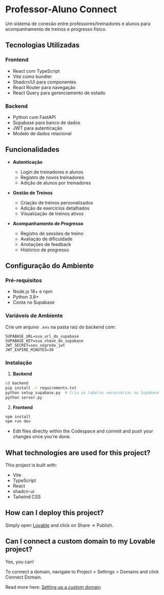 # Professor-Aluno Connect

Um sistema de conexão entre professores/treinadores e alunos para acompanhamento de treinos e progresso físico.

## Tecnologias Utilizadas

### Frontend
- React com TypeScript
- Vite como bundler
- Shadcn/UI para componentes
- React Router para navegação
- React Query para gerenciamento de estado

### Backend
- Python com FastAPI
- Supabase para banco de dados
- JWT para autenticação
- Modelo de dados relacional

## Funcionalidades

- **Autenticação**
  - Login de treinadores e alunos
  - Registro de novos treinadores
  - Adição de alunos por treinadores

- **Gestão de Treinos**
  - Criação de treinos personalizados
  - Adição de exercícios detalhados
  - Visualização de treinos ativos

- **Acompanhamento de Progresso**
  - Registro de sessões de treino
  - Avaliação de dificuldade
  - Anotações de feedback
  - Histórico de progresso

## Configuração do Ambiente

### Pré-requisitos
- Node.js 18+ e npm
- Python 3.8+
- Conta no Supabase

### Variáveis de Ambiente
Crie um arquivo `.env` na pasta raiz do backend com:

```
SUPABASE_URL=sua_url_do_supabase
SUPABASE_KEY=sua_chave_do_supabase
JWT_SECRET=seu_segredo_jwt
JWT_EXPIRE_MINUTES=30
```

### Instalação

1. **Backend**
```bash
cd backend
pip install -r requirements.txt
python setup_supabase.py  # Cria as tabelas necessárias no Supabase
python server.py
```

2. **Frontend**
```bash
npm install
npm run dev
```
- Edit files directly within the Codespace and commit and push your changes once you're done.

## What technologies are used for this project?

This project is built with:

- Vite
- TypeScript
- React
- shadcn-ui
- Tailwind CSS

## How can I deploy this project?

Simply open [Lovable](https://lovable.dev/projects/09520528-2da2-495f-a17a-f551a63c7373) and click on Share -> Publish.

## Can I connect a custom domain to my Lovable project?

Yes, you can!

To connect a domain, navigate to Project > Settings > Domains and click Connect Domain.

Read more here: [Setting up a custom domain](https://docs.lovable.dev/tips-tricks/custom-domain#step-by-step-guide)
